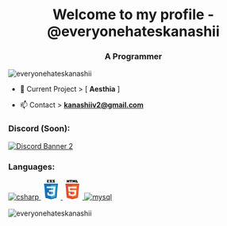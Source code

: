 <h1 align="center">Welcome to my profile - @everyonehateskanashii</h1>
<h3 align="center">A Programmer</h3>

<p align="left"> <img src="https://komarev.com/ghpvc/?username=everyonehateskanashii&label=Profile%20views&color=0e75b6&style=flat" alt="everyonehateskanashii" /> </p>

- 🔭 Current Project > [ **Aesthia** ]

- 📫 Contact > **kanashiiv2@gmail.com**

<h3 align="left">Discord (Soon):</h3>
<p align="left">
<a href="https://discord.gg/Z3BdBZMQCX"><img src="https://discordapp.com/api/guilds/943933578285314128/widget.png?style=banner2" alt="Discord Banner 2"/></a>
</p>

<h3 align="left">Languages:</h3>
<p align="left"> <a href="https://www.w3schools.com/cs/" target="_blank" rel="noreferrer"> <img src="https://upload.wikimedia.org/wikipedia/commons/c/cf/Lua-Logo.svg" alt="csharp" width="40" height="40"/> </a> <a href="https://www.w3schools.com/css/" target="_blank" rel="noreferrer"> <img src="https://raw.githubusercontent.com/devicons/devicon/master/icons/css3/css3-original-wordmark.svg" alt="css3" width="40" height="40"/> </a> <a href="https://www.w3.org/html/" target="_blank" rel="noreferrer"> <img src="https://raw.githubusercontent.com/devicons/devicon/master/icons/html5/html5-original-wordmark.svg" alt="html5" width="40" height="40"/> </a> <a href="https://www.mysql.com/" target="_blank" rel="noreferrer"> <img src="https://upload.wikimedia.org/wikipedia/commons/b/ba/Javascript_badge.svg" alt="mysql" width="40" height="40"/> </a> </p>

<p><img align="center" src="https://github-readme-stats.vercel.app/api/top-langs?username=everyonehateskanashii&show_icons=true&locale=en&layout=compact" alt="everyonehateskanashii" /></p>
